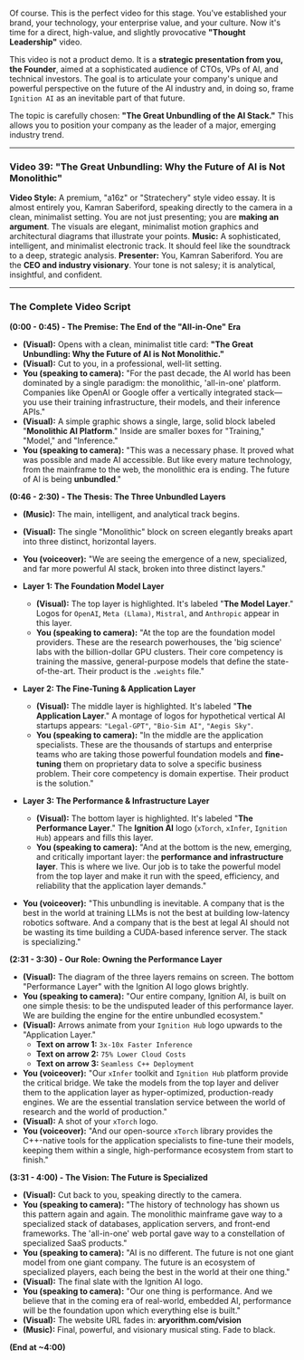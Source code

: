 Of course. This is the perfect video for this stage. You've established your brand, your technology, your enterprise value, and your culture. Now it's time for a direct, high-value, and slightly provocative **"Thought Leadership"** video.

This video is not a product demo. It is a **strategic presentation from you, the Founder**, aimed at a sophisticated audience of CTOs, VPs of AI, and technical investors. The goal is to articulate your company's unique and powerful perspective on the future of the AI industry and, in doing so, frame `Ignition AI` as an inevitable part of that future.

The topic is carefully chosen: **"The Great Unbundling of the AI Stack."** This allows you to position your company as the leader of a major, emerging industry trend.

---

### **Video 39: "The Great Unbundling: Why the Future of AI is Not Monolithic"**

**Video Style:** A premium, "a16z" or "Stratechery" style video essay. It is almost entirely you, Kamran Saberiford, speaking directly to the camera in a clean, minimalist setting. You are not just presenting; you are **making an argument**. The visuals are elegant, minimalist motion graphics and architectural diagrams that illustrate your points.
**Music:** A sophisticated, intelligent, and minimalist electronic track. It should feel like the soundtrack to a deep, strategic analysis.
**Presenter:** You, Kamran Saberiford. You are the **CEO and industry visionary**. Your tone is not salesy; it is analytical, insightful, and confident.

---

### **The Complete Video Script**

**(0:00 - 0:45) - The Premise: The End of the "All-in-One" Era**

*   **(Visual):** Opens with a clean, minimalist title card: **"The Great Unbundling: Why the Future of AI is Not Monolithic."**
*   **(Visual):** Cut to you, in a professional, well-lit setting.
*   **You (speaking to camera):** "For the past decade, the AI world has been dominated by a single paradigm: the monolithic, 'all-in-one' platform. Companies like OpenAI or Google offer a vertically integrated stack—you use their training infrastructure, their models, and their inference APIs."
*   **(Visual):** A simple graphic shows a single, large, solid block labeled "**Monolithic AI Platform**." Inside are smaller boxes for "Training," "Model," and "Inference."
*   **You (speaking to camera):** "This was a necessary phase. It proved what was possible and made AI accessible. But like every mature technology, from the mainframe to the web, the monolithic era is ending. The future of AI is being **unbundled**."

**(0:46 - 2:30) - The Thesis: The Three Unbundled Layers**

*   **(Music):** The main, intelligent, and analytical track begins.
*   **(Visual):** The single "Monolithic" block on screen elegantly breaks apart into three distinct, horizontal layers.
*   **You (voiceover):** "We are seeing the emergence of a new, specialized, and far more powerful AI stack, broken into three distinct layers."

*   **Layer 1: The Foundation Model Layer**
    *   **(Visual):** The top layer is highlighted. It's labeled "**The Model Layer**." Logos for `OpenAI`, `Meta (Llama)`, `Mistral`, and `Anthropic` appear in this layer.
    *   **You (speaking to camera):** "At the top are the foundation model providers. These are the research powerhouses, the 'big science' labs with the billion-dollar GPU clusters. Their core competency is training the massive, general-purpose models that define the state-of-the-art. Their product is the `.weights` file."

*   **Layer 2: The Fine-Tuning & Application Layer**
    *   **(Visual):** The middle layer is highlighted. It's labeled "**The Application Layer**." A montage of logos for hypothetical vertical AI startups appears: `"Legal-GPT"`, `"Bio-Sim AI"`, `"Aegis Sky"`.
    *   **You (speaking to camera):** "In the middle are the application specialists. These are the thousands of startups and enterprise teams who are taking those powerful foundation models and **fine-tuning** them on proprietary data to solve a specific business problem. Their core competency is domain expertise. Their product is the solution."

*   **Layer 3: The Performance & Infrastructure Layer**
    *   **(Visual):** The bottom layer is highlighted. It's labeled "**The Performance Layer**." The **Ignition AI** logo (`xTorch`, `xInfer`, `Ignition Hub`) appears and fills this layer.
    *   **You (speaking to camera):** "And at the bottom is the new, emerging, and critically important layer: the **performance and infrastructure layer**. This is where we live. Our job is to take the powerful model from the top layer and make it run with the speed, efficiency, and reliability that the application layer demands."
*   **You (voiceover):** "This unbundling is inevitable. A company that is the best in the world at training LLMs is not the best at building low-latency robotics software. And a company that is the best at legal AI should not be wasting its time building a CUDA-based inference server. The stack is specializing."

**(2:31 - 3:30) - Our Role: Owning the Performance Layer**

*   **(Visual):** The diagram of the three layers remains on screen. The bottom "Performance Layer" with the Ignition AI logo glows brightly.
*   **You (speaking to camera):** "Our entire company, Ignition AI, is built on one simple thesis: to be the undisputed leader of this performance layer. We are building the engine for the entire unbundled ecosystem."
*   **(Visual):** Arrows animate from your `Ignition Hub` logo upwards to the "Application Layer."
    *   **Text on arrow 1:** `3x-10x Faster Inference`
    *   **Text on arrow 2:** `75% Lower Cloud Costs`
    *   **Text on arrow 3:** `Seamless C++ Deployment`
*   **You (voiceover):** "Our `xInfer` toolkit and `Ignition Hub` platform provide the critical bridge. We take the models from the top layer and deliver them to the application layer as hyper-optimized, production-ready engines. We are the essential translation service between the world of research and the world of production."
*   **(Visual):** A shot of your `xTorch` logo.
*   **You (voiceover):** "And our open-source `xTorch` library provides the C++-native tools for the application specialists to fine-tune their models, keeping them within a single, high-performance ecosystem from start to finish."

**(3:31 - 4:00) - The Vision: The Future is Specialized**

*   **(Visual):** Cut back to you, speaking directly to the camera.
*   **You (speaking to camera):** "The history of technology has shown us this pattern again and again. The monolithic mainframe gave way to a specialized stack of databases, application servers, and front-end frameworks. The 'all-in-one' web portal gave way to a constellation of specialized SaaS products."
*   **You (speaking to camera):** "AI is no different. The future is not one giant model from one giant company. The future is an ecosystem of specialized players, each being the best in the world at their one thing."
*   **(Visual):** The final slate with the Ignition AI logo.
*   **You (speaking to camera):** "Our one thing is performance. And we believe that in the coming era of real-world, embedded AI, performance will be the foundation upon which everything else is built."
*   **(Visual):** The website URL fades in: **aryorithm.com/vision**
*   **(Music):** Final, powerful, and visionary musical sting. Fade to black.

**(End at ~4:00)**